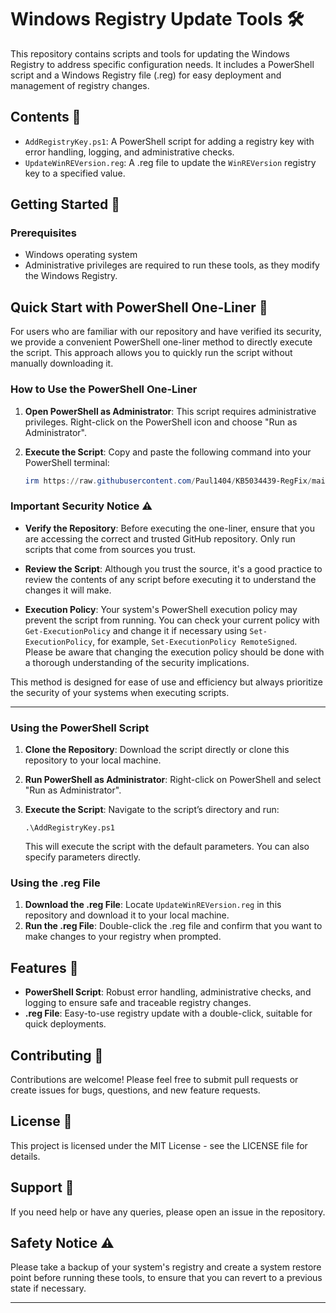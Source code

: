 # Windows Registry Update Tools 🛠️

This repository contains scripts and tools for updating the Windows Registry to address specific configuration needs. It includes a PowerShell script and a Windows Registry file (.reg) for easy deployment and management of registry changes.

## Contents 📁

* `AddRegistryKey.ps1`: A PowerShell script for adding a registry key with error handling, logging, and administrative checks.
* `UpdateWinREVersion.reg`: A .reg file to update the `WinREVersion` registry key to a specified value.

## Getting Started 🚀

### Prerequisites

* Windows operating system
* Administrative privileges are required to run these tools, as they modify the Windows Registry.

## Quick Start with PowerShell One-Liner 🚀

For users who are familiar with our repository and have verified its security, we provide a convenient PowerShell one-liner method to directly execute the script. This approach allows you to quickly run the script without manually downloading it.

### How to Use the PowerShell One-Liner

1. **Open PowerShell as Administrator**: This script requires administrative privileges. Right-click on the PowerShell icon and choose "Run as Administrator".
    
2. **Execute the Script**: Copy and paste the following command into your PowerShell terminal:
    
    ```powershell
    irm https://raw.githubusercontent.com/Paul1404/KB5034439-RegFix/main/AddRegistryKey.ps1 | iex
    ```
    

### Important Security Notice ⚠️

* **Verify the Repository**: Before executing the one-liner, ensure that you are accessing the correct and trusted GitHub repository. Only run scripts that come from sources you trust.
    
* **Review the Script**: Although you trust the source, it's a good practice to review the contents of any script before executing it to understand the changes it will make.
    
* **Execution Policy**: Your system's PowerShell execution policy may prevent the script from running. You can check your current policy with `Get-ExecutionPolicy` and change it if necessary using `Set-ExecutionPolicy`, for example, `Set-ExecutionPolicy RemoteSigned`. Please be aware that changing the execution policy should be done with a thorough understanding of the security implications.
    

This method is designed for ease of use and efficiency but always prioritize the security of your systems when executing scripts.

* * *

### Using the PowerShell Script

1. **Clone the Repository**: Download the script directly or clone this repository to your local machine.
2. **Run PowerShell as Administrator**: Right-click on PowerShell and select "Run as Administrator".
3. **Execute the Script**: Navigate to the script’s directory and run:
    
    ```
    .\AddRegistryKey.ps1
    ```
    
    This will execute the script with the default parameters. You can also specify parameters directly.

### Using the .reg File

1. **Download the .reg File**: Locate `UpdateWinREVersion.reg` in this repository and download it to your local machine.
2. **Run the .reg File**: Double-click the .reg file and confirm that you want to make changes to your registry when prompted.

## Features 🌟

* **PowerShell Script**: Robust error handling, administrative checks, and logging to ensure safe and traceable registry changes.
* **.reg File**: Easy-to-use registry update with a double-click, suitable for quick deployments.

## Contributing 🤝

Contributions are welcome! Please feel free to submit pull requests or create issues for bugs, questions, and new feature requests.

## License 📄

This project is licensed under the MIT License - see the LICENSE file for details.

## Support 💬

If you need help or have any queries, please open an issue in the repository.

## Safety Notice ⚠️

Please take a backup of your system's registry and create a system restore point before running these tools, to ensure that you can revert to a previous state if necessary.

* * *

